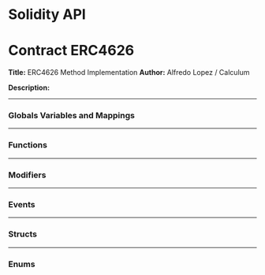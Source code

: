 # Solidity API

# Contract ERC4626
**Title:** ERC4626 Method Implementation
**Author:** Alfredo Lopez / Calculum

**Description:** 

---
### Globals Variables and Mappings

---
### Functions

---
### Modifiers

---
### Events

---
### Structs

---
### Enums

